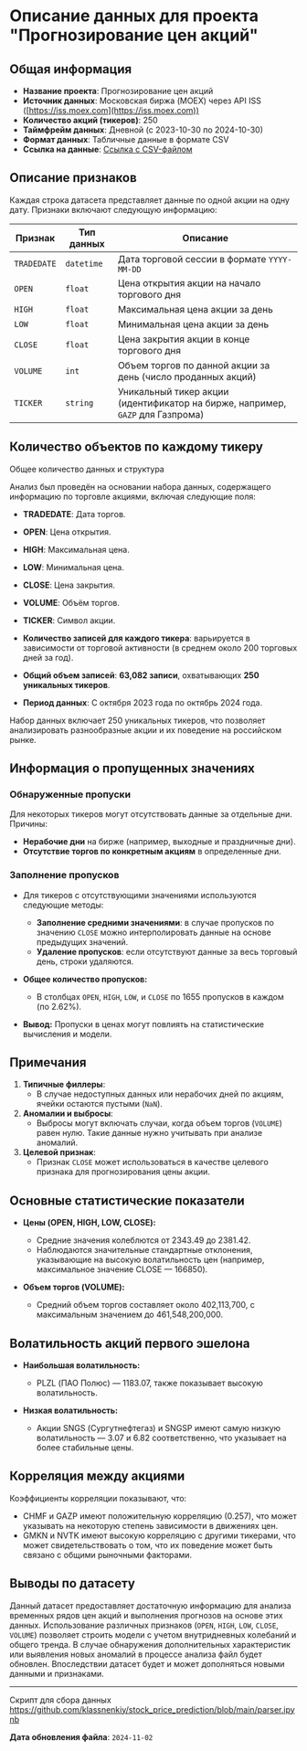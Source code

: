 # Описание данных для проекта "Прогнозирование цен акций"

## Общая информация

- **Название проекта**: Прогнозирование цен акций
- **Источник данных**: Московская биржа (MOEX) через API ISS ([https://iss.moex.com](https://iss.moex.com))
- **Количество акций (тикеров)**: 250
- **Таймфрейм данных**: Дневной (с 2023-10-30 по 2024-10-30)
- **Формат данных**: Табличные данные в формате CSV
- **Ссылка на данные**: [Ссылка с CSV-файлом](https://drive.google.com/file/d/1Rn3-XWfgK-fs7-8G2HM9bkLQ9utTA4wJ/view?usp=sharing)

## Описание признаков

Каждая строка датасета представляет данные по одной акции на одну дату. Признаки включают следующую информацию:

| Признак       | Тип данных    | Описание                                                                                   |
|---------------|---------------|--------------------------------------------------------------------------------------------|
| `TRADEDATE`   | `datetime`    | Дата торговой сессии в формате `YYYY-MM-DD`                                                |
| `OPEN`        | `float`       | Цена открытия акции на начало торгового дня                                                |
| `HIGH`        | `float`       | Максимальная цена акции за день                                                            |
| `LOW`         | `float`       | Минимальная цена акции за день                                                             |
| `CLOSE`       | `float`       | Цена закрытия акции в конце торгового дня                                                  |
| `VOLUME`      | `int`         | Объем торгов по данной акции за день (число проданных акций)                               |
| `TICKER`      | `string`      | Уникальный тикер акции (идентификатор на бирже, например, `GAZP` для Газпрома)             |

## Количество объектов по каждому тикеру
Общее количество данных и структура

Анализ был проведён на основании набора данных, содержащего информацию по торговле акциями, включая следующие поля:

- **TRADEDATE**: Дата торгов.
- **OPEN**: Цена открытия.
- **HIGH**: Максимальная цена.
- **LOW**: Минимальная цена.
- **CLOSE**: Цена закрытия.
- **VOLUME**: Объём торгов.
- **TICKER**: Символ акции.

- **Количество записей для каждого тикера**: варьируется в зависимости от торговой активности (в среднем около 200 торговых дней за год).
- **Общий объем записей**: **63,082 записи**, охватывающих **250 уникальных тикеров**.
- **Период данных**: С октября 2023 года по октябрь 2024 года.

Набор данных включает 250 уникальных тикеров, что позволяет анализировать разнообразные акции и их поведение на российском рынке.

## Информация о пропущенных значениях

### Обнаруженные пропуски
Для некоторых тикеров могут отсутствовать данные за отдельные дни. Причины:
- **Нерабочие дни** на бирже (например, выходные и праздничные дни).
- **Отсутствие торгов по конкретным акциям** в определенные дни.
  
### Заполнение пропусков
- Для тикеров с отсутствующими значениями используются следующие методы:
    - **Заполнение средними значениями**: в случае пропусков по значению `CLOSE` можно интерполировать данные на основе предыдущих значений.
    - **Удаление пропусков**: если отсутствуют данные за весь торговый день, строки удаляются.

- **Общее количество пропусков:**
  - В столбцах `OPEN`, `HIGH`, `LOW`, и `CLOSE` по 1655 пропусков в каждом (по 2.62%).

- **Вывод:**
 Пропуски в ценах могут повлиять на статистические вычисления и модели.

## Примечания

1. **Типичные филлеры**:
   - В случае недоступных данных или нерабочих дней по акциям, ячейки остаются пустыми (`NaN`).
2. **Аномалии и выбросы**:
   - Выбросы могут включать случаи, когда объем торгов (`VOLUME`) равен нулю. Такие данные нужно учитывать при анализе аномалий.
3. **Целевой признак**:
   - Признак `CLOSE` может использоваться в качестве целевого признака для прогнозирования цены акции.


## Основные статистические показатели

- **Цены (OPEN, HIGH, LOW, CLOSE):**
  - Средние значения колеблются от 2343.49 до 2381.42.
  - Наблюдаются значительные стандартные отклонения, указывающие на высокую волатильность цен (например, максимальное значение CLOSE — 166850).

- **Объем торгов (VOLUME):**
  - Средний объем торгов составляет около 402,113,700, с максимальным значением до 461,548,200,000.

## Волатильность акций первого эшелона

- **Наибольшая волатильность:** 
  - PLZL (ПАО Полюс) — 1183.07, также показывает высокую волатильность.

- **Низкая волатильность:**
  - Акции SNGS (Сургутнефтегаз) и SNGSP имеют самую низкую волатильность — 3.07 и 6.82 соответственно, что указывает на более стабильные цены.

## Корреляция между акциями

Коэффициенты корреляции показывают, что:
- CHMF и GAZP имеют положительную корреляцию (0.257), что может указывать на некоторую степень зависимости в движениях цен.
- GMKN и NVTK имеют высокую корреляцию с другими тикерами, что может свидетельствовать о том, что их поведение может быть связано с общими рыночными факторами.


## Выводы по датасету

Данный датасет предоставляет достаточную информацию для анализа временных рядов цен акций и выполнения прогнозов на основе этих данных. Использование различных признаков (`OPEN`, `HIGH`, `LOW`, `CLOSE`, `VOLUME`) позволяет строить модели с учетом внутридневных колебаний и общего тренда. В случае обнаружения дополнительных характеристик или выявления новых аномалий в процессе анализа файл будет обновлен. Впоследствии датасет будет и может дополняться новыми данными и признаками.

---
Скрипт для сбора данных https://github.com/klassnenkiy/stock_price_prediction/blob/main/parser.ipynb


**Дата обновления файла**: `2024-11-02`

